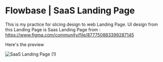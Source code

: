 # Flowbase | SaaS Landing Page

This is my practice for slicing design to web Landing Page. UI design from this Landing Page is Saas Landing Page from : https://www.figma.com/community/file/877750883399287145

Here's the preview

![SaaS Landing Page (1)](https://user-images.githubusercontent.com/48211959/128276586-e2844a3c-181c-4c52-84bb-6d93ff033eed.png)

